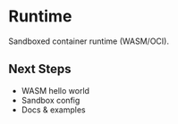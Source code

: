 # Runtime

Sandboxed container runtime (WASM/OCI).

## Next Steps
- WASM hello world
- Sandbox config
- Docs & examples

